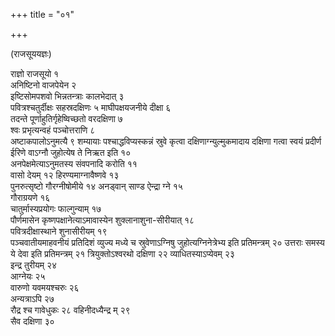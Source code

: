 +++
title = "०१"

+++

(राजसूययज्ञः)

राज्ञो राजसूयो १  
अनिष्टिनो वाजपेयेन २  
इष्टिसोमपशवो भिन्नतन्त्राः
कालभेदात् ३  
पवित्रश्चतुर्दीक्षः सहस्रदक्षिणः ५
माघीपक्षयजनीये दीक्षा ६  
तदन्ते
पूर्णाहुतिर्गृहेष्विच्छतो
वरदक्षिणा ७  
श्वः प्रभृत्यन्वहं पञ्चोत्तराणि ८  
अष्टाकपालोऽनुमत्यै ९
शम्यायाः पश्चाद्धविप्यस्कन्नं स्रुवे कृत्वा दक्षिणाग्न्युल्मुकमादाय
दक्षिणा गत्वा स्वयं प्रदीर्ण ईरिणे वाऽग्नौ जुहोत्येष ते निऋत
इति १०  
अनपेक्षमेत्याऽनुमतस्य संवपनादि करोति ११  
वासो देयम् १२
हिरण्यमाग्नावैष्णवे १३  
पुनरुत्सृष्टो गौरग्नीषोमीये १४
अनड्वान् साण्ड ऐन्द्रा ग्ने १५  
गौराग्रयणे १६  
चातुर्मास्यप्रयोगः
फाल्गुन्याम् १७  
पौर्णमासेन कृष्णपक्षानेत्याऽमावास्येन
शुक्लानाशुना-सीरीयात् १८  
पवित्रदीक्षास्थाने
शुनासीरीयम् १९  
पञ्चवातीयमाहवनीयं प्रतिदिशं व्युज्य मध्ये च
स्रुवेणाऽग्निषु जुहोत्यग्निनेत्रेभ्य इति प्रतिमन्त्रम् २०
उत्तराः समस्य ये देवा इति प्रतिमन्त्रम् २१
त्रियुक्तोऽश्वरथो दक्षिणा २२
व्याधितस्याऽप्येवम् २३  
इन्द्र तुरीयम् २४  
आग्नेयः
२५  
वारुणो यवमयश्चरुः २६  
अन्यत्राऽपि २७  
रौद्र श्च गावेधुकः २८
वहिनीदध्यैन्द्र म् २९  
सैव दक्षिणा ३०  
